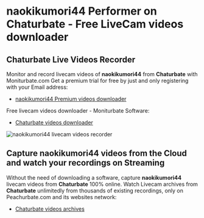 # naokikumori44 Performer on Chaturbate - Free LiveCam videos downloader

## Chaturbate Live Videos Recorder

Monitor and record livecam videos of **naokikumori44** from **Chaturbate** with Moniturbate.com
Get a premium trial for free by just and only registering with your Email address:
* [naokikumori44 Premium videos downloader](https://moniturbate.com/request-demo-licence-key.html)

Free livecam videos downloader - Moniturbate Software:
* [Chaturbate videos downloader](https://moniturbate.com/moniturbate-download-software.html)

![naokikumori44 livecam videos recorder](https://peachurnet.com/templates/moniturbate-software.png)


## Capture naokikumori44 videos from the Cloud and watch your recordings on Streaming

Without the need of downloading a software, capture **naokikumori44** livecam videos from **Chaturbate** 100% online.
Watch Livecam archives from **Chaturbate** unlimitedly from thousands of existing recordings, only on Peachurbate.com and its websites network:
* [Chaturbate videos archives](https://peachurnet.com/)